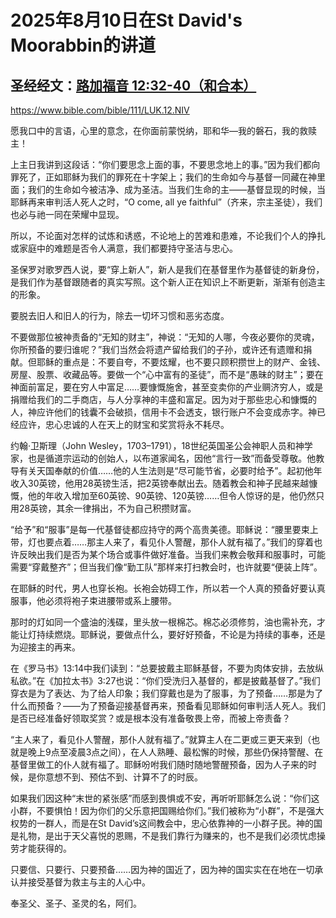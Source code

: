 # 2025年8月10日在St David's Moorabbin的讲道
## 圣经经文：[路加福音 12:32-40（和合本）](https://bible.com/bible/46/col.3.1-11.CUNP-神)
https://www.bible.com/bible/111/LUK.12.NIV

愿我口中的言语，心里的意念，在你面前蒙悦纳，耶和华—我的磐石，我的救赎主！

上主日我讲到这段话：“你们要思念上面的事，不要思念地上的事。”因为我们都向罪死了，正如耶稣为我们的罪死在十字架上；我们的生命如今与基督一同藏在神里面；我们的生命如今被洁净、成为圣洁。当我们生命的主——基督显现的时候，当耶稣再来审判活人死人之时，“O come, all ye faithful”（齐来，宗主圣徒），我们也必与祂一同在荣耀中显现。

所以，不论面对怎样的试炼和诱惑，不论地上的苦难和患难，不论我们个人的挣扎或家庭中的难题是否令人满意，我们都要持守圣洁与忠心。

圣保罗对歌罗西人说，要“穿上新人”，新人是我们在基督里作为基督徒的新身份，是我们作为基督跟随者的真实写照。这个新人正在知识上不断更新，渐渐有创造主的形象。

要脱去旧人和旧人的行为，除去一切坏习惯和恶劣态度。

不要做那位被神责备的“无知的财主”，神说：“无知的人哪，今夜必要你的灵魂，你所预备的要归谁呢？”我们当然会将遗产留给我们的子孙，或许还有遗赠和捐献。但耶稣的重点是：不要自夸，不要炫耀，也不要只顾积攒世上的财产、金钱、房屋、股票、收藏品等。要做一个“心中富有的圣徒”，而不是“愚昧的财主”；要在神面前富足，要在穷人中富足……要慷慨施舍，甚至变卖你的产业赒济穷人，或是捐赠给我们的二手商店，与人分享神的丰盛和富足。因为对于那些忠心和慷慨的人，神应许他们的钱囊不会破损，信用卡不会透支，银行账户不会变成赤字。神已经应许，忠心忠诚的人在天上的财宝和奖赏将永不耗尽。

约翰·卫斯理（John Wesley，1703–1791），18世纪英国圣公会神职人员和神学家，也是循道宗运动的创始人，以布道家闻名，因他“言行一致”而备受尊敬。他教导有关天国奉献的价值……他的人生法则是“尽可能节省，必要时给予”。起初他年收入30英镑，他用28英镑生活，把2英镑奉献出去。随着教会和神子民越来越慷慨，他的年收入增加至60英镑、90英镑、120英镑……但令人惊讶的是，他仍然只用28英镑，其余一律捐出，不为自己积攒财富。

“给予”和“服事”是每一代基督徒都应持守的两个高贵美德。耶稣说：“腰里要束上带，灯也要点着……那主人来了，看见仆人警醒，那仆人就有福了。”我们的穿着也许反映出我们是否为某个场合或事件做好准备。当我们来教会敬拜和服事时，可能需要“穿戴整齐”；但当我们像“勤工队”那样来打扫教会时，也许就要“便装上阵”。

在耶稣的时代，男人也穿长袍。长袍会妨碍工作，所以若一个人真的预备好要认真服事，他必须将袍子束进腰带或系上腰带。

那时的灯如同一个盛油的浅碟，里头放一根棉芯。棉芯必须修剪，油也需补充，才能让灯持续燃烧。耶稣说，要做点什么，要好好预备，不论是为持续的事奉，还是为迎接主的再来。

在《罗马书》13:14中我们读到：“总要披戴主耶稣基督，不要为肉体安排，去放纵私欲。”在《加拉太书》3:27也说：“你们受洗归入基督的，都是披戴基督了。”我们穿衣是为了表达、为了给人印象；我们穿戴也是为了服事，为了预备……那是为了什么而预备？——为了预备迎接基督再来，预备看见耶稣如何审判活人死人。我们是否已经准备好领取奖赏？或是根本没有准备敬畏上帝，而被上帝责备？

“主人来了，看见仆人警醒，那仆人就有福了。”就算主人在二更或三更天来到（也就是晚上9点至凌晨3点之间），在人人熟睡、最松懈的时候，那些仍保持警醒、在基督里做工的仆人就有福了。耶稣吩咐我们随时随地警醒预备，因为人子来的时候，是你意想不到、预估不到、计算不了的时辰。

如果我们因这种“末世的紧张感”而感到畏惧或不安，再听听耶稣怎么说：“你们这小群，不要惧怕！因为你们的父乐意把国赐给你们。”我们被称为“小群”，不是强大权势的一群人，而是在St David’s这间教会中，忠心依靠神的一小群子民。神的国是礼物，是出于天父喜悦的恩赐，不是我们靠行为赚来的，也不是我们必须忧虑操劳才能获得的。

只要信、只要行、只要预备……因为神的国近了，因为神的国实实在在地在一切承认并接受基督为救主与主的人心中。

奉圣父、圣子、圣灵的名，阿们。


